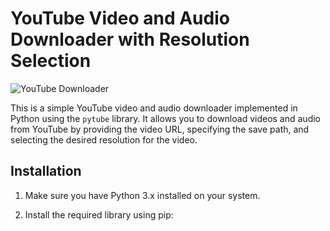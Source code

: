 # YouTube Video and Audio Downloader with Resolution Selection

![YouTube Downloader](youtube_downloader.png)

This is a simple YouTube video and audio downloader implemented in Python using the `pytube` library. It allows you to download videos and audio from YouTube by providing the video URL, specifying the save path, and selecting the desired resolution for the video.

## Installation

1. Make sure you have Python 3.x installed on your system.

2. Install the required library using pip: